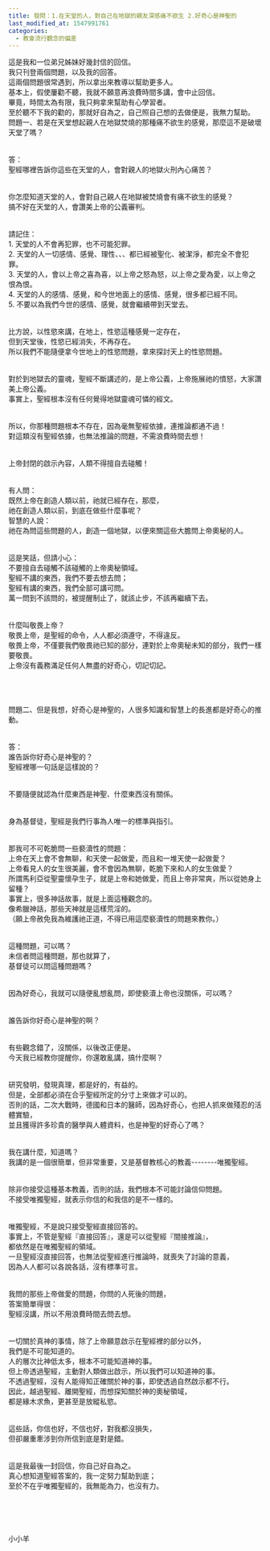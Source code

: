 ```yaml
---
title: 發問：1.在天堂的人，對自己在地獄的親友深感痛不欲生 2.好奇心是神聖的
last_modified_at: 1547991761
categories:
  - 教會流行觀念的偏差
---
```


這是我和一位弟兄姊妹好幾封信的回信。<br>我只刊登兩個問題，以及我的回答。<br>這兩個問題很常遇到，所以拿出來教導以幫助更多人。<br>基本上，假使屢勸不聽，我就不願意再浪費時間多講，會中止回信。<br>畢竟，時間太為有限，我只夠拿來幫助有心學習者。<br>至於聽不下我的勸的，那就好自為之，自己照自己想的去做便是，我無力幫助。<br><!--more-->問題一、若是在天堂想起親人在地獄焚燒的那種痛不欲生的感覺，那麼這不是破壞天堂了嗎？<br><br><br>答：<br>聖經哪裡告訴你這些在天堂的人，會對親人的地獄火刑內心痛苦？<br> <br><br>你怎麼知道天堂的人，會對自己親人在地獄被焚燒會有痛不欲生的感覺？<br>搞不好在天堂的人，會讚美上帝的公義審判。<br><br><br>請記住：<br>1.	天堂的人不會再犯罪，也不可能犯罪。<br>2.	天堂的人一切感情、感覺、理性、、、都已經被聖化、被潔淨，都完全不會犯罪。<br>3.	天堂的人，會以上帝之喜為喜，以上帝之怒為怒，以上帝之愛為愛，以上帝之恨為恨。<br>4.	天堂的人的感情、感覺，和今世地面上的感情、感覺，很多都已經不同。<br>5.	不要以為我們今世的感情、感覺，就會繼續帶到天堂去。<br><br><br>比方說，以性慾來講，在地上，性慾這種感覺一定存在，<br>但到天堂後，性慾已經消失，不再存在。<br>所以我們不能隨便拿今世地上的性慾問題，拿來探討天上的性慾問題。<br><br><br>對於到地獄去的靈魂，聖經不斷講述的，是上帝公義，上帝施展祂的憤怒，大家讚美上帝公義。<br>事實上，聖經根本沒有任何覺得地獄靈魂可憐的經文。<br><br><br>所以，你那種問題根本不存在，因為毫無聖經依據，連推論都通不過！<br>對這類沒有聖經依據，也無法推論的問題，不需浪費時間去想！<br> <br><br>上帝封閉的啟示內容，人類不得擅自去碰觸！<br> <br><br>有人問：<br>既然上帝在創造人類以前，祂就已經存在，那麼，<br>祂在創造人類以前，到底在做些什麼事呢？<br>智慧的人說：<br>祂在為問這些問題的人，創造一個地獄，以便來關這些大膽問上帝奧秘的人。<br> <br><br>這是笑話，但請小心：<br>不要擅自去碰觸不該碰觸的上帝奧秘領域。<br>聖經不講的東西，我們不要去想去問；<br>聖經有講的東西，我們全部可講可問。<br>萬一問到不該問的，被提醒制止了，就該止步，不該再繼續下去。<br> <br><br>什麼叫敬畏上帝？<br>敬畏上帝，是聖經的命令，人人都必須遵守，不得違反。<br>敬畏上帝，不僅要我們敬畏祂已知的部分，連對於上帝奧秘未知的部分，我們一樣要敬畏。<br>上帝沒有義務滿足任何人無盡的好奇心，切記切記。<br> <br> <br><br><br>問題二、但是我想，好奇心是神聖的，人很多知識和智慧上的長進都是好奇心的推動。<br><br><br>答：<br>誰告訴你好奇心是神聖的？<br>聖經裡哪一句話是這樣說的？<br> <br><br>不要隨便就認為什麼東西是神聖、什麼東西沒有關係。<br> <br><br>身為基督徒，聖經是我們行事為人唯一的標準與指引。<br> <br><br>那我可不可乾脆問一些褻瀆性的問題：<br>上帝在天上會不會無聊，和天使一起做愛，而且和一堆天使一起做愛？<br>上帝看見人的女生很美麗，會不會因為無聊，乾脆下來和人的女生做愛？<br>所謂馬利亞從聖靈懷孕生子，就是上帝和她做愛，而且上帝非常爽，所以從她身上留種？<br>事實上，很多神話故事，就是上面這種觀念的。<br>像希臘神話，那些天神就是這樣荒淫的。<br>（願上帝赦免我為維護祂正道，不得已用這麼褻瀆性的問題來教你。）<br> <br><br>這種問題，可以嗎？<br>未信者問這種問題，那也就算了，<br>基督徒可以問這種問題嗎？<br> <br><br>因為好奇心，我就可以隨便亂想亂問，即使褻瀆上帝也沒關係，可以嗎？<br> <br><br>誰告訴你好奇心是神聖的啊？<br> <br><br>有些觀念錯了，沒關係，以後改正便是。<br>今天我已經教你提醒你，你還敢亂講，搞什麼啊？<br> <br><br>研究發明，發現真理，都是好的，有益的。<br>但是，全部都必須在合乎聖經所定的分寸上來做才可以的。<br>否則的話，二次大戰時，德國和日本的醫師，因為好奇心，也把人抓來做殘忍的活體實驗，<br>並且獲得許多珍貴的醫學與人體資料，也是神聖的好奇心了嗎？<br> <br> <br>我在講什麼，知道嗎？<br>我講的是一個很簡單，但非常重要，又是基督教核心的教義--------唯獨聖經。<br> <br><br>除非你接受這種基本教義，否則的話，我們根本不可能討論信仰問題。<br>不接受唯獨聖經，就表示你信的和我信的是不一樣的。<br> <br><br>唯獨聖經，不是說只接受聖經直接回答的。<br>事實上，不管是聖經『直接回答』，還是可以從聖經『間接推論』，<br>都依然是在唯獨聖經的領域。<br>一旦聖經沒直接回答，也無法從聖經進行推論時，就喪失了討論的意義，<br>因為人人都可以各說各話，沒有標準可言。<br> <br><br>我問的那些上帝做愛的問題，你問的人死後的問題，<br>答案簡單得很：<br>聖經沒講，所以不用浪費時間去問去想。<br> <br><br>一切關於真神的事情，除了上帝願意啟示在聖經裡的部分以外，<br>我們是不可能知道的。<br>人的層次比神低太多，根本不可能知道神的事。<br>但上帝透過聖經，主動對人類做出啟示，所以我們可以知道神的事。<br>不透過聖經，沒有人能得知正確關於神的事，即使透過自然啟示都不行。<br>因此，越過聖經、離開聖經，而想探知關於神的奧秘領域，<br>都是緣木求魚，更甚至是放縱私慾。<br> <br><br>這些話，你信也好，不信也好，對我都沒損失，<br>但卻嚴重牽涉到你所信到底是對是錯。<br> <br><br>這是我最後一封回信，你自己好自為之。<br>真心想知道聖經答案的，我一定努力幫助到底；<br>至於不在乎唯獨聖經的，我無能為力，也沒有力。<br> <br><br><br><br><br>小小羊<br><br><br><br><br><br><br><br> <br><br>
